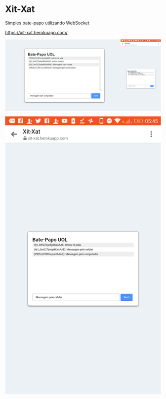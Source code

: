 # Xit-Xat

Simples bate-papo utilizando WebSocket

https://xit-xat.herokuapp.com/

![image 1](./images/image01.png)

![image 2](./images/image02.png)

